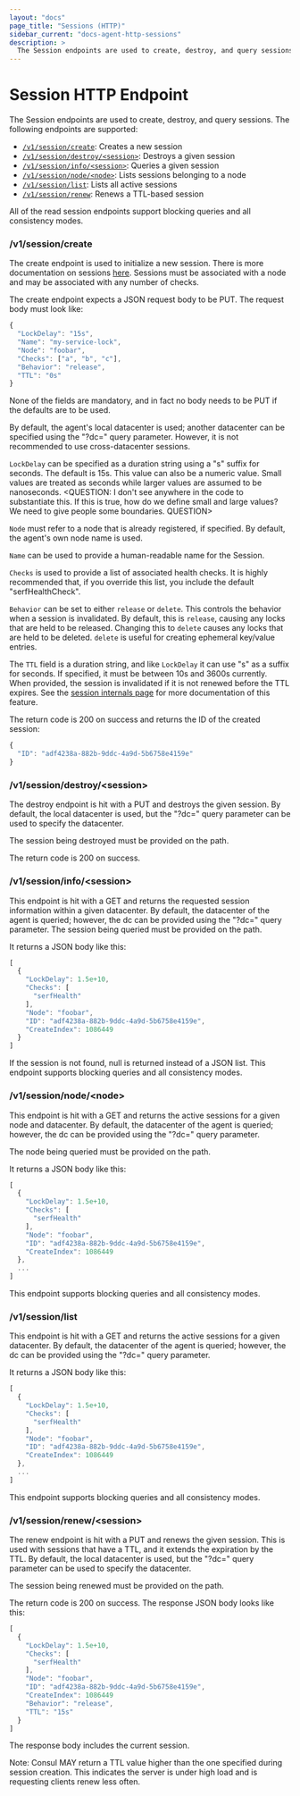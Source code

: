 ```yaml
---
layout: "docs"
page_title: "Sessions (HTTP)"
sidebar_current: "docs-agent-http-sessions"
description: >
  The Session endpoints are used to create, destroy, and query sessions.
---
```


# Session HTTP Endpoint

The Session endpoints are used to create, destroy, and query sessions.
The following endpoints are supported:

* [`/v1/session/create`](#session_create): Creates a new session
* [`/v1/session/destroy/<session>`](#session_destroy): Destroys a given session
* [`/v1/session/info/<session>`](#session_info): Queries a given session
* [`/v1/session/node/<node>`](#session_node): Lists sessions belonging to a node
* [`/v1/session/list`](#session_list): Lists all active sessions
* [`/v1/session/renew`](#session_renew): Renews a TTL-based session

All of the read session endpoints support blocking queries and all consistency modes.

### <a name="session_create"></a> /v1/session/create

The create endpoint is used to initialize a new session.
There is more documentation on sessions [here](/docs/internals/sessions.html).
Sessions must be associated with a node and may be associated with any number of checks.

The create endpoint expects a JSON request body to be PUT. The request
body must look like:

```javascript
{
  "LockDelay": "15s",
  "Name": "my-service-lock",
  "Node": "foobar",
  "Checks": ["a", "b", "c"],
  "Behavior": "release",
  "TTL": "0s"
}
```

None of the fields are mandatory, and in fact no body needs to be PUT
if the defaults are to be used.

By default, the agent's local datacenter is used; another datacenter
can be specified using the "?dc=" query parameter. However, it is not recommended
to use cross-datacenter sessions.

`LockDelay` can be specified as a duration string using a "s" suffix for
seconds. The default is 15s. This value can also be a numeric value. Small values are
treated as seconds while larger values are assumed to be nanoseconds.
<QUESTION: I don't see anywhere in the code to substantiate this.  If this is true, how do we define small and large values? We need to give people some boundaries.  QUESTION>

`Node` must refer to a node that is already registered, if specified. By default,
the agent's own node name is used.

`Name` can be used to provide a human-readable name for the Session.

`Checks` is used to provide a list of associated health checks. It is highly recommended
that, if you override this list, you include the default "serfHealthCheck".

`Behavior` can be set to either `release` or `delete`. This controls
the behavior when a session is invalidated. By default, this is `release`, 
causing any locks that are held to be released. Changing this to `delete`
causes any locks that are held to be deleted. `delete` is useful for creating ephemeral
key/value entries.

The `TTL` field is a duration string, and like `LockDelay` it can use "s" as
a suffix for seconds. If specified, it must be between 10s and 3600s currently.
When provided, the session is invalidated if it is not renewed before the TTL
expires. See the [session internals page](/docs/internals/session.html) for more
documentation of this feature.

The return code is 200 on success and returns the ID of the created session:

```javascript
{
  "ID": "adf4238a-882b-9ddc-4a9d-5b6758e4159e"
}
```

### <a name="session_destroy"></a> /v1/session/destroy/\<session\>

The destroy endpoint is hit with a PUT and destroys the given session.
By default, the local datacenter is used, but the "?dc=" query parameter
can be used to specify the datacenter.

The session being destroyed must be provided on the path.

The return code is 200 on success.

### <a name="session_info"></a> /v1/session/info/\<session\>

This endpoint is hit with a GET and returns the requested session information
within a given datacenter. By default, the datacenter of the agent is queried;
however, the dc can be provided using the "?dc=" query parameter.
The session being queried must be provided on the path.

It returns a JSON body like this:

```javascript
[
  {
    "LockDelay": 1.5e+10,
    "Checks": [
      "serfHealth"
    ],
    "Node": "foobar",
    "ID": "adf4238a-882b-9ddc-4a9d-5b6758e4159e",
    "CreateIndex": 1086449
  }
]
```

If the session is not found, null is returned instead of a JSON list.
This endpoint supports blocking queries and all consistency modes.

### <a name="session_node"></a> /v1/session/node/\<node\>

This endpoint is hit with a GET and returns the active sessions
for a given node and datacenter. By default, the datacenter of the agent is queried;
however, the dc can be provided using the "?dc=" query parameter.

The node being queried must be provided on the path.

It returns a JSON body like this:

```javascript
[
  {
    "LockDelay": 1.5e+10,
    "Checks": [
      "serfHealth"
    ],
    "Node": "foobar",
    "ID": "adf4238a-882b-9ddc-4a9d-5b6758e4159e",
    "CreateIndex": 1086449
  },
  ...
]
```

This endpoint supports blocking queries and all consistency modes.

### <a name="session_list"></a> /v1/session/list

This endpoint is hit with a GET and returns the active sessions
for a given datacenter. By default, the datacenter of the agent is queried;
however, the dc can be provided using the "?dc=" query parameter.

It returns a JSON body like this:

```javascript
[
  {
    "LockDelay": 1.5e+10,
    "Checks": [
      "serfHealth"
    ],
    "Node": "foobar",
    "ID": "adf4238a-882b-9ddc-4a9d-5b6758e4159e",
    "CreateIndex": 1086449
  },
  ...
]
```

This endpoint supports blocking queries and all consistency modes.

### <a name="session_renew"></a> /v1/session/renew/\<session\>

The renew endpoint is hit with a PUT and renews the given session.
This is used with sessions that have a TTL, and it extends the
expiration by the TTL. By default, the local datacenter is used, but the "?dc="
query parameter can be used to specify the datacenter.

The session being renewed must be provided on the path.

The return code is 200 on success.  The response JSON body looks like this:

```javascript
[
  {
    "LockDelay": 1.5e+10,
    "Checks": [
      "serfHealth"
    ],
    "Node": "foobar",
    "ID": "adf4238a-882b-9ddc-4a9d-5b6758e4159e",
    "CreateIndex": 1086449
    "Behavior": "release",
    "TTL": "15s"
  }
]
```

The response body includes the current session.

Note: Consul MAY return a TTL value higher than the one specified during session creation.
This indicates the server is under high load and is requesting clients renew less
often.
